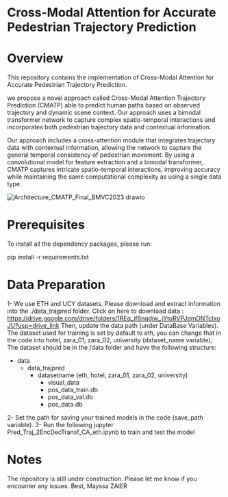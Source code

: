 # Cross-Modal Attention for Accurate Pedestrian Trajectory Prediction

# Overview
This repository contains the implementation of Cross-Modal Attention for Accurate Pedestrian Trajectory Prediction.

we propose a novel approach called Cross-Modal Attention Trajectory Prediction (CMATP) able to predict human paths based on observed trajectory and dynamic scene context. Our approach uses a bimodal transformer network to capture complex spatio-temporal interactions and incorporates both pedestrian trajectory data and contextual information.

Our approach includes a cross-attention module that integrates trajectory data with contextual information, allowing the network to capture the general temporal consistency of pedestrian movement. By using a convolutional model for feature extraction and a bimodal transformer, CMATP captures intricate spatio-temporal interactions, improving accuracy while maintaining the same computational complexity as using a single data type.

![Architecture_CMATP_Final_BMVC2023 drawio](https://github.com/MZ82020/CMATP/assets/94976539/00d6d619-6e66-4279-bfac-34afb999da80)

# Prerequisites

To install all the dependency packages, please run:

pip install -r requirements.txt

# Data Preparation

1- We use ETH and UCY datasets. Please download and extract information into the ./data_trajpred folder. Click on here to download data : https://drive.google.com/drive/folders/1REq_if6nqdjw_jYtuRVPJqmDNTcIxoJU?usp=drive_link
Then, update the data path (under DataBase Variables). The dataset used for training is set by default to eth, you can change that in the code into hotel, zara_01, zara_02, university (dataset_name variable);
The dataset should be in the /data folder and have the following structure:
  - data
      - data_trajpred
          - datasetname (eth, hotel, zara_01, zara_02, university)
              - visual_data
              - pos_data_train.db
              - pos_data_val.db
              - pos_data.db 

2- Set the path for saving your trained models in the code (save_path variable).
3- Run the following jupyter Pred_Traj_2EncDecTransf_CA_eth.ipynb to train and test the model

# Notes
The repository is still under construction. Please let me know if you encounter any issues.
Best, 
Mayssa ZAIER






